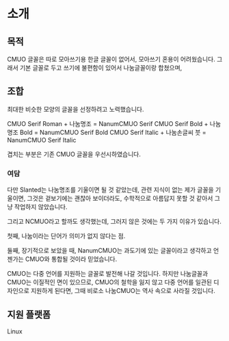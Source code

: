 # 소개

## 목적

CMUO 글꼴은 따로 모아쓰기용 한글 글꼴이 없어서, 모아쓰기 혼용이 어려웠습니다.
그래서 기본 글꼴로 두고 쓰기에 불편함이 있어서 나눔글꼴이랑 합쳤으며,

## 조합

최대한 비슷한 모양의 글꼴을 선정하려고 노력했습니다.

CMUO Serif Roman + 나눔명조 = NanumCMUO Serif
CMUO Serif Bold + 나눔명조 Bold = NanumCMUO Serif Bold
CMUO Serif Italic +  나눔손글씨 붓 = NanumCMUO Serif Italic

겹치는 부분은 기존 CMUO 글꼴을 우선시하였습니다.

### 여담

다만 Slanted는 나눔명조를 기울이면 될 것 같았는데, 관련 지식이 없는 제가 글꼴을 기울이면, 그것은 겉보기에는 괜찮아 보이더라도, 수학적으로 아름답지 못할 것 같아서 그냥 작업하지 않았습니다.

그리고 NCMUO라고 할까도 생각했는데, 그러지 않은 것에는 두 가지 이유가 있습니다.

첫째, 나눔이라는 단어가 의미가 없지 않다는 점.

둘째, 장기적으로 보았을 때, NanumCMUO는 과도기에 있는 글꼴이라고 생각하고 언젠가는 CMUO와 통합될 것이라 믿었습니다. 

CMUO는 다중 언어를 지원하는 글꼴로 발전해 나갈 것입니다. 하지만 나눔글꼴과 CMUO는 이질적인 면이 있으므로, CMUO의 철학을 잃지 않고 다중 언어를 일관된 디자인으로 지원하게 된다면, 그때 비로소 나눔CMUO는 역사 속으로 사라질 것입니다.

## 지원 플랫폼

Linux
